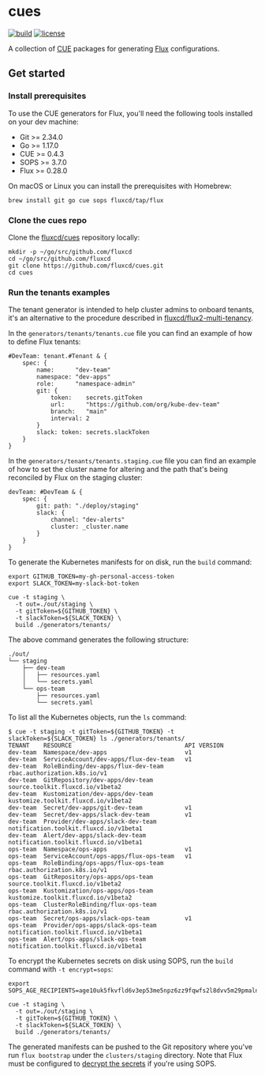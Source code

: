 # cues

[![build](https://github.com/fluxcd/cues/workflows/build/badge.svg)](https://github.com/fluxcd/cues/actions)
[![license](https://img.shields.io/github/license/fluxcd/cues.svg)](https://github.com/fluxcd/cues/blob/main/LICENSE)

A collection of [CUE](https://cuelang.org) packages for generating [Flux](https://fluxcd.io) configurations.

## Get started

### Install prerequisites

To use the CUE generators for Flux, you'll need the following tools installed on your dev machine:

- Git >= 2.34.0
- Go >= 1.17.0
- CUE >= 0.4.3
- SOPS >= 3.7.0
- Flux >= 0.28.0

On macOS or Linux you can install the prerequisites with Homebrew:

```shell
brew install git go cue sops fluxcd/tap/flux
```

### Clone the cues repo

Clone the [fluxcd/cues](https://github.com/fluxcd/cues) repository locally:

```shell
mkdir -p ~/go/src/github.com/fluxcd
cd ~/go/src/github.com/fluxcd
git clone https://github.com/fluxcd/cues.git
cd cues
```

### Run the tenants examples

The tenant generator is intended to help cluster admins to onboard tenants, it's an alternative to the 
procedure described in [fluxcd/flux2-multi-tenancy](https://github.com/fluxcd/flux2-multi-tenancy#onboard-new-tenants).

In the `generators/tenants/tenants.cue` file you can find an example of how to define Flux tenants:

```cue
#DevTeam: tenant.#Tenant & {
	spec: {
		name:      "dev-team"
		namespace: "dev-apps"
		role:      "namespace-admin"
		git: {
			token:    secrets.gitToken
			url:      "https://github.com/org/kube-dev-team"
			branch:   "main"
			interval: 2
		}
		slack: token: secrets.slackToken
	}
}
```

In the `generators/tenants/tenants.staging.cue` file you can find an example of how to set the cluster name for altering
and the path that's being reconciled by Flux on the staging cluster:

```cue
devTeam: #DevTeam & {
	spec: {
		git: path: "./deploy/staging"
		slack: {
			channel: "dev-alerts"
			cluster: _cluster.name
		}
	}
}
```

To generate the Kubernetes manifests for on disk, run the `build` command:

```shell
export GITHUB_TOKEN=my-gh-personal-access-token
export SLACK_TOKEN=my-slack-bot-token

cue -t staging \
  -t out=./out/staging \
  -t gitToken=${GITHUB_TOKEN} \
  -t slackToken=${SLACK_TOKEN} \
  build ./generators/tenants/
```

The above command generates the following structure:

```text
./out/
└── staging
    ├── dev-team
    │   ├── resources.yaml
    │   └── secrets.yaml
    └── ops-team
        ├── resources.yaml
        └── secrets.yaml
```

To list all the Kubernetes objects, run the `ls` command:

```console
$ cue -t staging -t gitToken=${GITHUB_TOKEN} -t slackToken=${SLACK_TOKEN} ls ./generators/tenants/
TENANT    RESOURCE                                API VERSION
dev-team  Namespace/dev-apps                      v1
dev-team  ServiceAccount/dev-apps/flux-dev-team   v1
dev-team  RoleBinding/dev-apps/flux-dev-team      rbac.authorization.k8s.io/v1
dev-team  GitRepository/dev-apps/dev-team         source.toolkit.fluxcd.io/v1beta2
dev-team  Kustomization/dev-apps/dev-team         kustomize.toolkit.fluxcd.io/v1beta2
dev-team  Secret/dev-apps/git-dev-team            v1
dev-team  Secret/dev-apps/slack-dev-team          v1
dev-team  Provider/dev-apps/slack-dev-team        notification.toolkit.fluxcd.io/v1beta1
dev-team  Alert/dev-apps/slack-dev-team           notification.toolkit.fluxcd.io/v1beta1
ops-team  Namespace/ops-apps                      v1
ops-team  ServiceAccount/ops-apps/flux-ops-team   v1
ops-team  RoleBinding/ops-apps/flux-ops-team      rbac.authorization.k8s.io/v1
ops-team  GitRepository/ops-apps/ops-team         source.toolkit.fluxcd.io/v1beta2
ops-team  Kustomization/ops-apps/ops-team         kustomize.toolkit.fluxcd.io/v1beta2
ops-team  ClusterRoleBinding/flux-ops-team        rbac.authorization.k8s.io/v1
ops-team  Secret/ops-apps/slack-ops-team          v1
ops-team  Provider/ops-apps/slack-ops-team        notification.toolkit.fluxcd.io/v1beta1
ops-team  Alert/ops-apps/slack-ops-team           notification.toolkit.fluxcd.io/v1beta1
```

To encrypt the Kubernetes secrets on disk using SOPS, run the `build` command with `-t encrypt=sops`:

```shell
export SOPS_AGE_RECIPIENTS=age10uk5fkvfld6v3ep53me5npz6zz9fqwfs2l8dvv5m29pmalnaefsssslkw4

cue -t staging \
  -t out=./out/staging \
  -t gitToken=${GITHUB_TOKEN} \
  -t slackToken=${SLACK_TOKEN} \
  build ./generators/tenants/
```

The generated manifests can be pushed to the Git repository where you've run `flux bootstrap`
under the `clusters/staging` directory. Note that Flux must be configured to
[decrypt the secrets](https://fluxcd.io/docs/components/kustomize/kustomization/#secrets-decryption)
if you're using SOPS.
